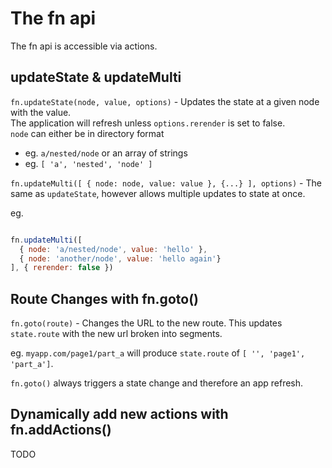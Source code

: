 # The fn api

The fn api is accessible via actions.

## updateState & updateMulti

`fn.updateState(node, value, options)` - Updates the state at a given node with the value.  
The application will refresh unless `options.rerender` is set to false.  
`node` can either be in directory format 
- eg. `a/nested/node` or an array of strings 
- eg. `[ 'a', 'nested', 'node' ]`

`fn.updateMulti([ { node: node, value: value }, {...} ], options)` - The same as `updateState`, however allows multiple updates to state at once.

eg. 

```javascript

fn.updateMulti([
  { node: 'a/nested/node', value: 'hello' },
  { node: 'another/node', value: 'hello again'}
], { rerender: false })

```

## Route Changes with fn.goto()

`fn.goto(route)` - Changes the URL to the new route. This updates `state.route` with the new url broken into segments.

eg. `myapp.com/page1/part_a` will produce `state.route` of `[ '', 'page1', 'part_a']`.

`fn.goto()` always triggers a state change and therefore an app refresh.

## Dynamically add new actions with fn.addActions()

TODO